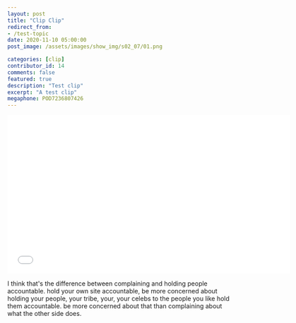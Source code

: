 ```yaml
---
layout: post
title: "Clip Clip"
redirect_from:
- /test-topic
date: 2020-11-10 05:00:00
post_image: /assets/images/show_img/s02_07/01.png

categories: [clip]
contributor_id: 14
comments: false
featured: true
description: "Test clip"
excerpt: "A test clip"
megaphone: POD7236807426
---
```


<iframe src="//share.descript.com/embed/G2RFRYWWCax" width="640" height="360" frameborder="0" allowfullscreen></iframe>

I think that's the difference between complaining and holding people accountable. hold your own site accountable, be more concerned about holding your people, your tribe, your, your celebs to the people you like hold them accountable. be more concerned about that than complaining about what the other side does.